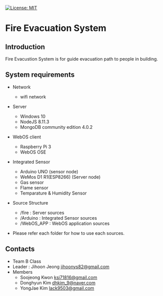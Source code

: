 [![License: MIT](https://img.shields.io/badge/License-MIT-yellow.svg)](https://opensource.org/licenses/MIT)

# Fire Evacuation System

## Introduction 
Fire Evacustion System is for guide evacuation path to people in building. 


## System requirements 
* Network 
  - wifi network 
* Server
  - Windows 10
  - NodeJS 8.11.3
  - MongoDB community edition 4.0.2

* WebOS client
  - Raspberry Pi 3
  - WebOS OSE 
  
* Integrated Sensor 
  - Arduino UNO (sensor node)
  - WeMos D1 R1(ESP8266) (Server node)
  - Gas sensor
  - Flame sensor 
  - Temparature & Humidity Sensor

* Source Structure
  - /fire : Server sources
  - /Arduino : Integrated Sensor sources
  - /WebOS_APP : WebOS application sources

* Please refer each folder for how to use each sources. 

## Contacts 
  - Team B Class 
  - Leader : Jihoon Jeong jihoonys82@gmail.com 
  - Members
    - Soojeong Kwon ksj71816@gmail.com  
    - Donghyun Kim dhkim_9@naver.com
    - YongJae Kim lack9503@gmail.com
    
